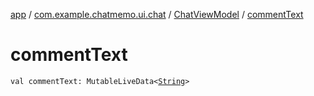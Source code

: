 [app](../../index.md) / [com.example.chatmemo.ui.chat](../index.md) / [ChatViewModel](index.md) / [commentText](./comment-text.md)

# commentText

`val commentText: MutableLiveData<`[`String`](https://kotlinlang.org/api/latest/jvm/stdlib/kotlin/-string/index.html)`>`